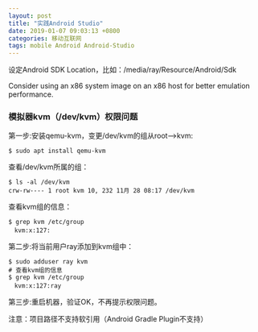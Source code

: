 ```yaml
---
layout: post
title: "实践Android Studio"
date: 2019-01-07 09:03:13 +0800
categories: 移动互联网
tags: mobile Android Android-Studio
---
```




设定Android SDK Location，比如：/media/ray/Resource/Android/Sdk



Consider using an x86 system image on an x86 host for better emulation performance.



### 模拟器kvm（/dev/kvm）权限问题

第一步:安装qemu-kvm，变更/dev/kvm的组从root-->kvm:

```shell
$ sudo apt install qemu-kvm
```

查看/dev/kvm所属的组：

```shell
$ ls -al /dev/kvm
crw-rw---- 1 root kvm 10, 232 11月 28 08:17 /dev/kvm
```

查看kvm组的信息：

```shell
$ grep kvm /etc/group
　kvm:x:127:
```

第二步:将当前用户ray添加到kvm组中：

```shell
$ sudo adduser ray kvm
# 查看kvm组的信息
$ grep kvm /etc/group
　kvm:x:127:ray
```

第三步:重启机器，验证OK，不再提示权限问题。



注意：项目路径不支持软引用（Android Gradle Plugin不支持）

